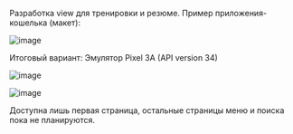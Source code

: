 Разработка view для тренировки и резюме. Пример приложения-кошелька (макет):

![image](https://github.com/hafyok/LearnUI/assets/91025133/23777074-b09d-4567-85f9-98643a7f1dfb)


Итоговый вариант:
Эмулятор Pixel 3A (API version 34)

![image](https://github.com/hafyok/LearnUI/assets/91025133/6c24e5a6-a038-4f9c-a7c0-04c70bf1135d)

![image](https://github.com/hafyok/LearnUI/assets/91025133/eb214265-aa8d-4085-a214-94c839795aba)

Доступна лишь первая страница, остальные страницы меню и поиска пока не планируются.
